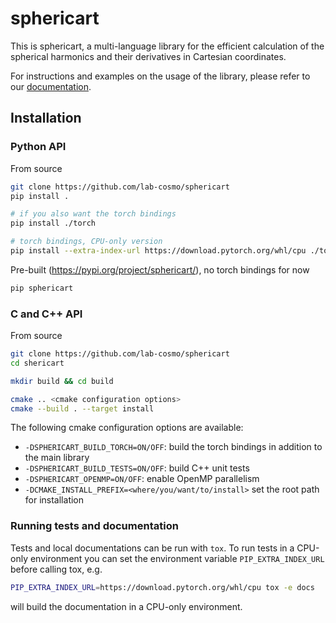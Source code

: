 # sphericart

This is sphericart, a multi-language library for the efficient calculation of the
spherical harmonics and their derivatives in Cartesian coordinates.

For instructions and examples on the usage of the library, please refer to our
[documentation](https://sphericart.readthedocs.io/en/latest/).


## Installation

### Python API

From source

```bash
git clone https://github.com/lab-cosmo/sphericart
pip install .

# if you also want the torch bindings
pip install ./torch

# torch bindings, CPU-only version
pip install --extra-index-url https://download.pytorch.org/whl/cpu ./torch
```

Pre-built (https://pypi.org/project/sphericart/), no torch bindings for now

```bash
pip sphericart
```

### C and C++ API

From source

```bash
git clone https://github.com/lab-cosmo/sphericart
cd shericart

mkdir build && cd build

cmake .. <cmake configuration options>
cmake --build . --target install
```

The following cmake configuration options are available:
- `-DSPHERICART_BUILD_TORCH=ON/OFF`: build the torch bindings in addition to the main library
- `-DSPHERICART_BUILD_TESTS=ON/OFF`: build C++ unit tests
- `-DSPHERICART_OPENMP=ON/OFF`: enable OpenMP parallelism
- `-DCMAKE_INSTALL_PREFIX=<where/you/want/to/install>` set the root path for installation


### Running tests and documentation

Tests and local documentations can be run with `tox`. 
To run tests in a CPU-only environment you can set the environment variable
`PIP_EXTRA_INDEX_URL` before calling tox, e.g. 

```bash
PIP_EXTRA_INDEX_URL=https://download.pytorch.org/whl/cpu tox -e docs
```

will build the documentation in a CPU-only environment. 

